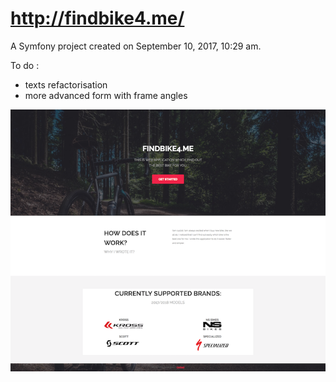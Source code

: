 http://findbike4.me/
=======

A Symfony project created on September 10, 2017, 10:29 am.

To do :
- texts refactorisation
- more advanced form with frame angles

![alt text](https://github.com/KuNman/FB4.me/blob/master/screencapture-findbike4-me-1506639154759.png)

